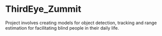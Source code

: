 # ThirdEye_Zummit

Project involves creating models for object detection, tracking and range estimation for facilitating blind people in their daily life.